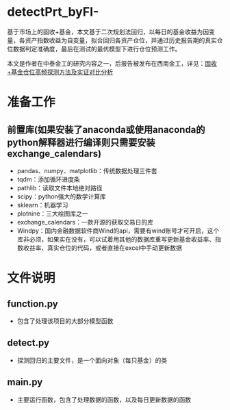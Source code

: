 # detectPrt_byFI-
基于市场上的固收+基金，本文基于二次规划法回归，以每日的基金收益为因变量，各资产指数收益为自变量，拟合回归各资产仓位，并通过历史报告期的真实仓位数据判定准确度，最后在测试的最优模型下进行仓位预测工作。

本文是作者在中泰金工的研究内容之一，后报告被发布在西南金工，详见：[固收+基金仓位高频探测方法及实证对比分析](https://mp.weixin.qq.com/s/snlRZ_LyHwsNlieP9MUYHg)
# 准备工作
## 前置库(如果安装了anaconda或使用anaconda的python解释器进行编译则只需要安装exchange_calendars)
- pandas、numpy、matplotlib：传统数据处理三件套
- tqdm：添加循环进度条
- pathlib：读取文件本地绝对路径
- scipy：python强大的数学计算库
- sklearn：机器学习
- plotnine：三大绘图库之一
- exchange_calendars：一款开源的获取交易日的库
- Windpy：国内金融数据软件商Wind的api，需要有wind账号才可开启，这个库非必须，如果实在没有，可以试着用其他的数据库重写更新基金收益率、指数收益率、真实仓位的代码，或者直接在excel中手动更新数据
# 文件说明
## function.py
- 包含了处理该项目的大部分模型函数
## detect.py
- 探测回归的主要文件，是一个面向对象（每只基金）的类
## main.py
- 主要运行函数，包含了处理数据的函数，以及每日更新数据的函数
